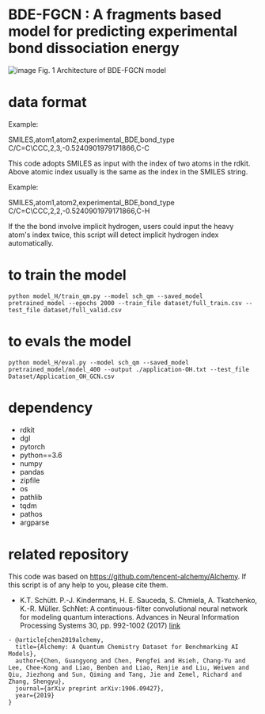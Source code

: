 # BDE-FGCN : A fragments based model for predicting experimental bond dissociation energy

![image](https://github.com/jeah-z/BDE-FGCN/tree/main/images/Figure_S1_00.png)
Fig. 1 Architecture of BDE-FGCN model

# data format
Example:

SMILES,atom1,atom2,experimental_BDE,bond_type
C/C=C\CCC,2,3,-0.5240901979171866,C-C

This code adopts SMILES as input with the index of two atoms in the rdkit. Above atomic index usually is the same as the index in the SMILES string. 

Example:

SMILES,atom1,atom2,experimental_BDE,bond_type
C/C=C\CCC,2,2,-0.5240901979171866,C-H

If the the bond involve implicit hydrogen, users could input the heavy atom's index twice, this script will detect implicit hydrogen index automatically.



# to train the model 

```
python model_H/train_qm.py --model sch_qm --saved_model pretrained_model --epochs 2000 --train_file dataset/full_train.csv --test_file dataset/full_valid.csv
```

# to evals the model 

```
python model_H/eval.py --model sch_qm --saved_model pretrained_model/model_400 --output ./application-OH.txt --test_file Dataset/Application_OH_GCN.csv
```


# dependency

- rdkit
- dgl
- pytorch
- python==3.6
- numpy 
- pandas
- zipfile
- os
- pathlib
- tqdm
- pathos
- argparse

# related repository

This code was based on https://github.com/tencent-alchemy/Alchemy. If this script is of any help to you, please cite them.

- K.T. Schütt. P.-J. Kindermans, H. E. Sauceda, S. Chmiela, A. Tkatchenko, K.-R. Müller.
SchNet: A continuous-filter convolutional neural network for modeling quantum interactions. Advances in Neural Information Processing Systems 30, pp. 992-1002 (2017) [link](http://papers.nips.cc/paper/6700-schnet-a-continuous-filter-convolutional-neural-network-for-modeling-quantum-interactions)  
```
- @article{chen2019alchemy,
  title={Alchemy: A Quantum Chemistry Dataset for Benchmarking AI Models},
  author={Chen, Guangyong and Chen, Pengfei and Hsieh, Chang-Yu and Lee, Chee-Kong and Liao, Benben and Liao, Renjie and Liu, Weiwen and Qiu, Jiezhong and Sun, Qiming and Tang, Jie and Zemel, Richard and Zhang, Shengyu},
  journal={arXiv preprint arXiv:1906.09427},
  year={2019}
}
```